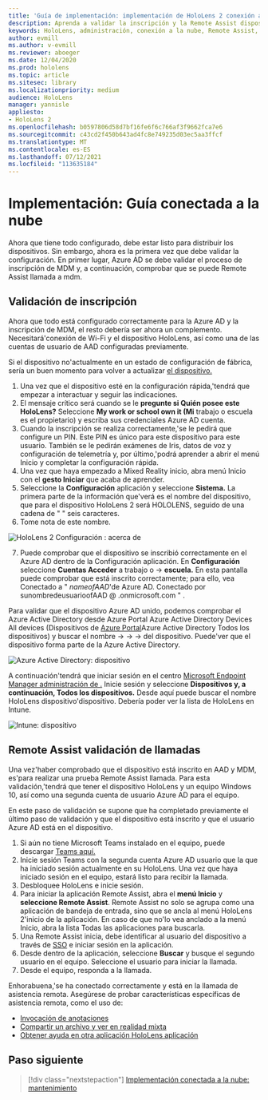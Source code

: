 ```yaml
---
title: 'Guía de implementación: implementación de HoloLens 2 conexión a la nube a escala Remote Assist implementación'
description: Aprenda a validar la inscripción y la Remote Assist dispositivos HoloLens a través de una red conectada a la nube.
keywords: HoloLens, administración, conexión a la nube, Remote Assist, AAD, Azure AD, MDM, Mobile Administración de dispositivos
author: evmill
ms.author: v-evmill
ms.reviewer: aboeger
ms.date: 12/04/2020
ms.prod: hololens
ms.topic: article
ms.sitesec: library
ms.localizationpriority: medium
audience: HoloLens
manager: yannisle
appliesto:
- HoloLens 2
ms.openlocfilehash: b0597806d58d7bf16fe6f6c766af3f9662fca7e6
ms.sourcegitcommit: c43cd2f450b643ad4fc8e749235d03ec5aa3ffcf
ms.translationtype: MT
ms.contentlocale: es-ES
ms.lasthandoff: 07/12/2021
ms.locfileid: "113635184"
---
```

# <a name="deploy---cloud-connected-guide"></a>Implementación: Guía conectada a la nube

Ahora que tiene todo configurado, debe estar listo para distribuir los dispositivos. Sin embargo, ahora es la primera vez que debe validar la configuración. En primer lugar, Azure AD se debe validar el proceso de inscripción de MDM y, a continuación, comprobar que se puede Remote Assist llamada a mdm.

## <a name="enrollment-validation"></a>Validación de inscripción

Ahora que todo está configurado correctamente para la Azure AD y la inscripción de MDM, el resto debería ser ahora un complemento. Necesitará&#39;conexión de Wi-Fi y el dispositivo HoloLens, así como una de las cuentas de usuario de AAD configuradas previamente.

Si el dispositivo no&#39;actualmente en un estado de configuración de fábrica, sería un buen momento para volver a actualizar [el dispositivo.](/hololens/hololens-recovery#clean-reflash-the-device)

1. Una vez que el dispositivo esté en la configuración rápida,&#39;tendrá que empezar a interactuar y seguir las indicaciones. 
1. El mensaje crítico será cuando se le **pregunte si Quién posee este HoloLens?** Seleccione **My work or school own it (Mi** trabajo o escuela es el propietario) y escriba sus credenciales Azure AD cuenta.
1. Cuando la inscripción se realiza correctamente,&#39;se le pedirá que configure un PIN. Este PIN es único para este dispositivo para este usuario. También se le pedirán exámenes de Iris, datos de voz y configuración de telemetría y, por último,&#39;podrá aprender a abrir el menú Inicio y completar la configuración rápida.
1. Una vez que haya empezado a Mixed Reality inicio, abra menú Inicio con el **gesto Iniciar** que acaba de aprender.
1. Seleccione la **Configuración** aplicación y seleccione **Sistema.** La primera parte de la información que&#39;verá es el nombre del dispositivo, que para el dispositivo HoloLens 2 será HOLOLENS, seguido de una cadena de &quot; &quot; seis caracteres.
1. Tome nota de este nombre.

![HoloLens 2 Configuración : acerca de](./images/hololens2-settings-about.jpg)

7. Puede comprobar que el dispositivo se inscribió correctamente en el Azure AD dentro de la Configuración aplicación. En **Configuración** seleccione **Cuentas Acceder** a trabajo o  ->  **escuela.** En esta pantalla puede comprobar que está inscrito correctamente; para ello, vea Conectado a &quot; _nameofAAD_&#39;de Azure AD. Conectado por sunombredeusuarioofAAD  @ .onmicrosoft.com &quot; .


Para validar que el dispositivo Azure AD unido, podemos comprobar el Azure Active Directory desde Azure Portal Azure Active Directory Devices All devices (Dispositivos de [Azure Portal](https://portal.azure.com/#home)Azure Active Directory Todos los dispositivos) y buscar el nombre  ->    ->    ->  del dispositivo. Puede&#39;ver que el dispositivo forma parte de la Azure Active Directory.


![Azure Active Directory: dispositivo](./images/aad-enrollment.png)

A continuación&#39;tendrá que iniciar sesión en el centro [Microsoft Endpoint Manager administración de .](https://endpoint.microsoft.com/#home) Inicie sesión y seleccione **Dispositivos y, a** **continuación, Todos los dispositivos.** Desde aquí puede buscar el nombre HoloLens dispositivo&#39;dispositivo. Debería poder ver la lista de HoloLens en Intune.

![Intune: dispositivo](./images/endpoint-all-devices-enrolled.png)

## <a name="remote-assist-call-validation"></a>Remote Assist validación de llamadas

Una vez&#39;haber comprobado que el dispositivo está inscrito en AAD y MDM, es&#39;para realizar una prueba Remote Assist llamada. Para esta validación,&#39;tendrá que tener el dispositivo HoloLens y un equipo Windows 10, así como una segunda cuenta de usuario Azure AD para el equipo.

En este paso de validación se supone que ha completado previamente el último paso de validación y que el dispositivo está inscrito y que el usuario Azure AD está en el dispositivo.


1. Si aún no tiene Microsoft Teams instalado en el equipo, puede descargar [Teams aquí.](https://www.microsoft.com/microsoft-365/microsoft-teams/download-app)
2. Inicie sesión Teams con la segunda cuenta Azure AD usuario que la que ha iniciado sesión actualmente en su HoloLens. Una vez que haya iniciado sesión en el equipo, estará listo para recibir la llamada.
3. Desbloquee HoloLens e inicie sesión.
4. Para iniciar la aplicación Remote Assist, abra el **menú Inicio** y **seleccione Remote Assist**. Remote Assist no solo se agrupa como una aplicación de bandeja de entrada, sino que se ancla al menú HoloLens 2&#39;inicio de la aplicación. En caso de que no&#39;lo vea anclado a la menú Inicio, abra la lista Todas las aplicaciones para buscarla. 
5. Una Remote Assist inicia, debe identificar al usuario del dispositivo a través de [SSO](/azure/active-directory/manage-apps/what-is-single-sign-on) e iniciar sesión en la aplicación.
6. Desde dentro de la aplicación, seleccione **Buscar** y busque el segundo usuario en el equipo. Seleccione el usuario para iniciar la llamada.
7. Desde el equipo, responda a la llamada.

Enhorabuena,&#39;se ha conectado correctamente y está en la llamada de asistencia remota. Asegúrese de probar características específicas de asistencia remota, como el uso de:

- [Invocación de anotaciones](/dynamics365/mixed-reality/remote-assist/add-annotations-hololens)
- [Compartir un archivo y ver en realidad mixta](/dynamics365/mixed-reality/remote-assist/display-save-files)
- [Obtener ayuda en otra aplicación HoloLens aplicación](/dynamics365/mixed-reality/remote-assist/get-help-hololens-app-hololens)

## <a name="next-step"></a>Paso siguiente

> [!div class="nextstepaction"]
> [Implementación conectada a la nube: mantenimiento](hololens2-cloud-connected-maintain.md)